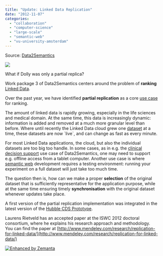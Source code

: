 ```yaml
---
title: "Update: Linked Data Replication"
date: "2012-11-07"
categories: 
  - "collaboration"
  - "computer-science"
  - "large-scale"
  - "semantic-web"
  - "vu-university-amsterdam"
---
```


Source: [Data2Semantics](http://www.data2semantics.org/feed/)

![](images/sheep.png)

What if Dolly was only a partial replica?

Work package 3 of Data2Semantics centers around the problem of **ranking** [Linked Data](http://en.wikipedia.org/wiki/Linked_Data "Linked Data").

Over the past year, we have identified **partial replication** as a core [use case](http://en.wikipedia.org/wiki/Use_case "Use case") for ranking.

The amount of linked data is rapidly growing, especially in the life sciences and medical domain. At the same time, this data is increasingly dynamic: information is added and removed at a much more granular level than before. Where until recently the Linked Data cloud grew one [dataset](http://en.wikipedia.org/wiki/Data_set "Data set") at a time, these datasets are now \`live\`, and can change as fast as every minute.

For most Linked Data applications, the cloud, but also the individual datasets are too big too handle. In some cases, as in e.g. the [clinical decision support](http://en.wikipedia.org/wiki/Clinical_decision_support_system "Clinical decision support system") use case of Data2Semantics, one may need to support e.g. offline access from a tablet computer. Another use case is where [semantic web](http://en.wikipedia.org/wiki/Semantic_Web "Semantic Web") development requires a testing environment: running your experiment on a full dataset will just take too much time.

The question then is, how can we make a proper **selection** of the original dataset that is sufficiently representative for the application purpose, while at the same time ensuring timely **synchronisation** with the original dataset whenever updates take place.

A first version of the partial replication implementation was integrated in the latest version of the [Hubble CDS Prototype](http://aers.data2semantics.org/hubble).

Laurens Rietveld has an accepted paper at the ISWC 2012 doctoral consortium, where he explains his research approach and methodology. You can find the paper at [http://www.mendeley.com/research/replication-for-linked-data/](http://www.mendeley.com/research/replication-for-linked-data/)

[![Enhanced by Zemanta](http://img.zemanta.com/zemified_e.png?x-id=efed91bc-f5fe-416e-b381-edf5c6dc944e)](http://www.zemanta.com/?px "Enhanced by Zemanta")
